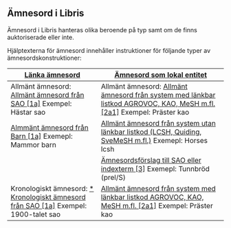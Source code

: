 ## Ämnesord i Libris

Ämnesord i Libris hanteras olika beroende på typ samt om de finns auktoriserade eller inte. 

Hjälptexterna för ämnesord innehåller instruktioner för följande typer av ämnesordskonstruktioner:

| [Länka ämnesord](#lanka-amnesord) | [Ämnesord som lokal entitet](#amnesord-som-lokal-entitet) | 
| ------ |  ----------- |
| Allmänt ämnesord: </br>[Allmänt ämnesord från SAO [1a]](#lanka-amnesord) Exempel: Hästar sao | Allmänt ämnesord: [Allmänt ämnesord från system med länkbar listkod AGROVOC, KAO, MeSH m.fl. [2a1]](#amnesord-som-lokal-entitet) Exempel: Präster kao |
| [Almmänt ämnesord från Barn [1a]](#lanka-amnesord) Exemepl: Mammor barn | [Allmänt ämnesord från system utan länkbar listkod (LCSH, Quiding, SveMeSH m.fl.)](#amnesord-som-lokal-entitet) Exemepl: Horses lcsh |
|  | [Ämnesordsförslag till SAO eller indexterm [3]](#amnesord-som-lokal-entitet) Exemepl: Tunnbröd (prel/S) |
| Kronologiskt ämnesord: [* Kronologiskt ämnesord från SAO [1a]](#lanka-amnesord) Exempel: 1900-talet sao | [Allmänt ämnesord från system med länkbar listkod AGROVOC, KAO, MeSH m.fl. [2a1]](#amnesord-som-lokal-entitet) Exempel: Präster kao |












